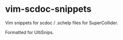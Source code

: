 # vim-scdoc-snippets
Vim snippets for scdoc / .schelp files for SuperCollider.

Formatted for UltiSnips.


